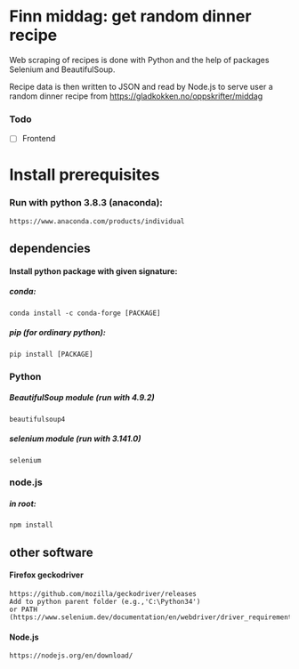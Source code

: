 
# Finn middag: get random dinner recipe
Web scraping of recipes is done with Python and the help of packages Selenium and BeautifulSoup.

Recipe data is then written to JSON and read by Node.js to serve user a random dinner recipe from https://gladkokken.no/oppskrifter/middag

### Todo
- [ ] Frontend


# Install prerequisites
### Run with python 3.8.3 (anaconda):
	https://www.anaconda.com/products/individual



## dependencies
#### Install python package with given signature:
##### conda: 
	conda install -c conda-forge [PACKAGE]
##### pip (for ordinary python):
	pip install [PACKAGE]
### Python

#####  BeautifulSoup module (run with 4.9.2)
	beautifulsoup4
##### selenium module (run with 3.141.0)
	selenium
### node.js 
##### in root:
	npm install


	
## other software
#### Firefox geckodriver
	https://github.com/mozilla/geckodriver/releases
	Add to python parent folder (e.g.,'C:\Python34')
	or PATH (https://www.selenium.dev/documentation/en/webdriver/driver_requirements/)
#### Node.js
	https://nodejs.org/en/download/







